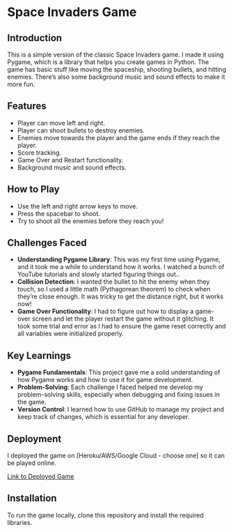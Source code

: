 # Space Invaders Game

## Introduction
This is a simple version of the classic Space Invaders game. I made it using Pygame, which is a library that helps you create games in Python. 
The game has basic stuff like moving the spaceship, shooting bullets, and hitting enemies. There’s also some background music and sound effects to make it more fun.

## Features
- Player can move left and right.
- Player can shoot bullets to destroy enemies.
- Enemies move towards the player and the game ends if they reach the player.
- Score tracking.
- Game Over and Restart functionality.
- Background music and sound effects.

## How to Play
- Use the left and right arrow keys to move.
- Press the spacebar to shoot.
- Try to shoot all the enemies before they reach you!

## Challenges Faced
- **Understanding Pygame Library**: This was my first time using Pygame, and it took me a while to understand how it works. I watched a bunch of YouTube tutorials and slowly started figuring things out..
- **Collision Detection**: I wanted the bullet to hit the enemy when they touch, so I used a little math (Pythagorean theorem) to check when they’re close enough. It was tricky to get the distance right, but it works now!
- **Game Over Functionality**: I had to figure out how to display a game-over screen and let the player restart the game without it glitching. It took some trial and error as I had to ensure the game reset correctly and all variables were initialized properly.

## Key Learnings
- **Pygame Fundamentals**: This project gave me a solid understanding of how Pygame works and how to use it for game development.
- **Problem-Solving**: Each challenge I faced helped me develop my problem-solving skills, especially when debugging and fixing issues in the game.
- **Version Control**: I learned how to use GitHub to manage my project and keep track of changes, which is essential for any developer.

## Deployment
I deployed the game on [Heroku/AWS/Google Cloud - choose one] so it can be played online.

[Link to Deployed Game]()

## Installation
To run the game locally, clone this repository and install the required libraries.


